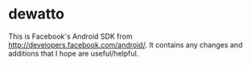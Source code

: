 dewatto
=======

This is Facebook's Android SDK from http://developers.facebook.com/android/.  It contains any changes and additions that I hope are useful/helpful.